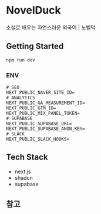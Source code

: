 # NovelDuck

소설로 배우는 자연스러운 외국어 | 노벨덕

## Getting Started

```bash
npm run dev
```

### ENV

```
# SEO
NEXT_PUBLIC_NAVER_SITE_ID=
# ANALYTICS
NEXT_PUBLIC_GA_MEASUREMENT_ID=
NEXT_PUBLIC_GTM_ID=
NEXT_PUBLIC_MIX_PANEL_TOKEN=
# SUPABASE
NEXT_PUBLIC_SUPABASE_URL=
NEXT_PUBLIC_SUPABASE_ANON_KEY=
# SLACK
NEXT_PUBLIC_SLACK_HOOKS=
```

## Tech Stack

- next.js
- shadcn
- supabase

## 참고
